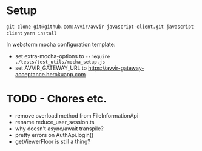 # Setup

`git clone git@github.com:Avvir/avvir-javascript-client.git javascript-client`
`yarn install`

In webstorm mocha configuration template:
 - set extra-mocha-options to `--require ./tests/test_utils/mocha_setup.js`
 - set AVVIR_GATEWAY_URL to https://avvir-gateway-acceptance.herokuapp.com
 
 
 # TODO - Chores etc.
 
 - remove overload method from FileInformationApi
 - rename reduce_user_session.ts
 - why doesn't async/await transpile?
 - pretty errors on AuthApi.login()
 - getViewerFloor is still a thing?